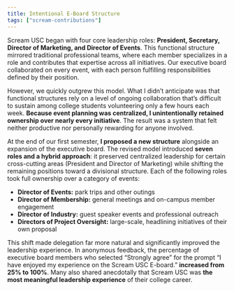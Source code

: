```yaml
---
title: Intentional E-Board Structure
tags: ["scream-contributions"]
---
```


Scream USC began with four core leadership roles: <strong>President, Secretary, Director of Marketing, and Director of Events</strong>. This functional structure mirrored traditional professional teams, where each member specializes in a role and contributes that expertise across all initiatives. Our executive board collaborated on every event, with each person fulfilling responsibilities defined by their position.

However, we quickly outgrew this model. What I didn’t anticipate was that functional structures rely on a level of ongoing collaboration that’s difficult to sustain among college students volunteering only a few hours each week. <strong>Because event planning was centralized, I unintentionally retained ownership over nearly every initiative</strong>. The result was a system that felt neither productive nor personally rewarding for anyone involved.

At the end of our first semester, <strong>I proposed a new structure</strong> alongside an expansion of the executive board. The revised model introduced <strong>seven roles and a hybrid approach</strong>: it preserved centralized leadership for certain cross-cutting areas (President and Director of Marketing) while shifting the remaining positions toward a divisional structure. Each of the following roles took full ownership over a category of events:

<ul class="list-disc pl-6 space-y-2">
  <li><strong>Director of Events:</strong> park trips and other outings</li>
  <li><strong>Director of Membership:</strong> general meetings and on-campus member engagement</li>
  <li><strong>Director of Industry:</strong> guest speaker events and professional outreach</li>
  <li><strong>Directors of Project Oversight:</strong> large-scale, headlining initiatives of their own proposal</li>
</ul>

This shift made delegation far more natural and significantly improved the leadership experience. In anonymous feedback, the percentage of executive board members who selected “Strongly agree” for the prompt “I have enjoyed my experience on the Scream USC E-board.” <strong>increased from 25% to 100%</strong>. Many also shared anecdotally that Scream USC was <strong>the most meaningful leadership experience</strong> of their college career.